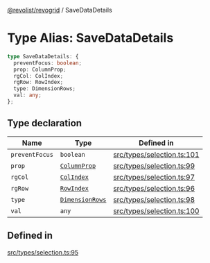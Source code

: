 [@revolist/revogrid](README.md) / SaveDataDetails

# Type Alias: SaveDataDetails

```ts
type SaveDataDetails: {
  preventFocus: boolean;
  prop: ColumnProp;
  rgCol: ColIndex;
  rgRow: RowIndex;
  type: DimensionRows;
  val: any;
};
```

## Type declaration

| Name | Type | Defined in |
| ------ | ------ | ------ |
| `preventFocus` | `boolean` | [src/types/selection.ts:101](https://github.com/revolist/revogrid/blob/e3c4d102f429c82d34023490b300d210ef8d9573/src/types/selection.ts#L101) |
| `prop` | [`ColumnProp`](TypeAlias.ColumnProp.md) | [src/types/selection.ts:99](https://github.com/revolist/revogrid/blob/e3c4d102f429c82d34023490b300d210ef8d9573/src/types/selection.ts#L99) |
| `rgCol` | [`ColIndex`](TypeAlias.ColIndex.md) | [src/types/selection.ts:97](https://github.com/revolist/revogrid/blob/e3c4d102f429c82d34023490b300d210ef8d9573/src/types/selection.ts#L97) |
| `rgRow` | [`RowIndex`](TypeAlias.RowIndex.md) | [src/types/selection.ts:96](https://github.com/revolist/revogrid/blob/e3c4d102f429c82d34023490b300d210ef8d9573/src/types/selection.ts#L96) |
| `type` | [`DimensionRows`](TypeAlias.DimensionRows.md) | [src/types/selection.ts:98](https://github.com/revolist/revogrid/blob/e3c4d102f429c82d34023490b300d210ef8d9573/src/types/selection.ts#L98) |
| `val` | `any` | [src/types/selection.ts:100](https://github.com/revolist/revogrid/blob/e3c4d102f429c82d34023490b300d210ef8d9573/src/types/selection.ts#L100) |

## Defined in

[src/types/selection.ts:95](https://github.com/revolist/revogrid/blob/e3c4d102f429c82d34023490b300d210ef8d9573/src/types/selection.ts#L95)
